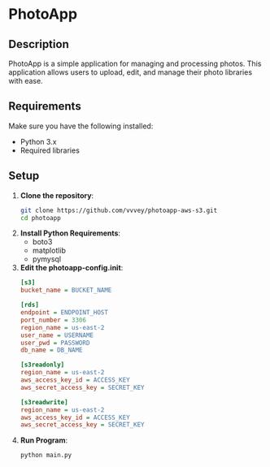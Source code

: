 # PhotoApp

## Description
PhotoApp is a simple application for managing and processing photos. This application allows users to upload, edit, and manage their photo libraries with ease.

## Requirements
Make sure you have the following installed:
- Python 3.x
- Required libraries

## Setup

1. **Clone the repository**:
   ```bash
   git clone https://github.com/vvvey/photoapp-aws-s3.git
   cd photoapp

2. **Install Python Requirements**:
    - boto3
    - matplotlib
    - pymysql
3. **Edit the photoapp-config.init**:
    ```ini
    [s3]
    bucket_name = BUCKET_NAME

    [rds]
    endpoint = ENDPOINT_HOST
    port_number = 3306
    region_name = us-east-2
    user_name = USERNAME
    user_pwd = PASSWORD
    db_name = DB_NAME

    [s3readonly]
    region_name = us-east-2
    aws_access_key_id = ACCESS_KEY
    aws_secret_access_key = SECRET_KEY

    [s3readwrite]
    region_name = us-east-2
    aws_access_key_id = ACCESS_KEY
    aws_secret_access_key = SECRET_KEY

5. **Run Program**:
    ```bash
    python main.py
